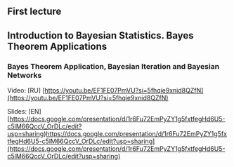 ## First lecture

## Introduction to Bayesian Statistics. Bayes Theorem Applications

### Bayes Theorem Application, Bayesian Iteration and Bayesian Networks

Video: [RU] [https://youtu.be/EF1FE07PmVU?si=5fhqie9xnid8QZfN](https://youtu.be/EF1FE07PmVU?si=5fhqie9xnid8QZfN)

Slides: [EN] [https://docs.google.com/presentation/d/1r6Fu72EmPyZY1g5fxtfegHd6U5-c5lM66QccV_OrDLc/edit?usp=sharing)https://docs.google.com/presentation/d/1r6Fu72EmPyZY1g5fxtfegHd6U5-c5lM66QccV_OrDLc/edit?usp=sharing](https://docs.google.com/presentation/d/1r6Fu72EmPyZY1g5fxtfegHd6U5-c5lM66QccV_OrDLc/edit?usp=sharing)
